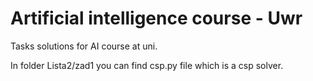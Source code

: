 # Artificial intelligence course - Uwr
Tasks solutions for AI course at uni.

In folder Lista2/zad1 you can find csp.py file which is a csp solver.
